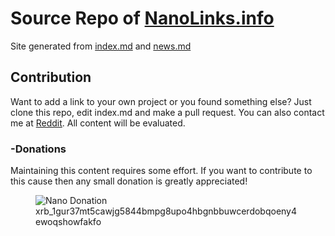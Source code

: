 # Source Repo of [NanoLinks.info](https://nanolinks.info)
Site generated from [index.md](https://github.com/Joohansson/nanolinks/blob/master/index.md) and [news.md](https://github.com/Joohansson/nanolinks/blob/master/news.md)

## Contribution
Want to add a link to your own project or you found something else? Just clone this repo, edit index.md and make a pull request. You can also contact me at [Reddit](https://www.reddit.com/user/Joohansson/). All content will be evaluated.

### -Donations
Maintaining this content requires some effort. If you want to contribute to this cause then any small donation is greatly appreciated!
<br>
<figure>
	<img id="qrImage" src="https://raw.githubusercontent.com/Joohansson/nanolinks/master/src/qr_new.png" alt="Nano Donation" />
	<br><figcaption class="subtext">xrb_1gur37mt5cawjg5844bmpg8upo4hbgnbbuwcerdobqoeny4ewoqshowfakfo</figcaption>
</figure>

